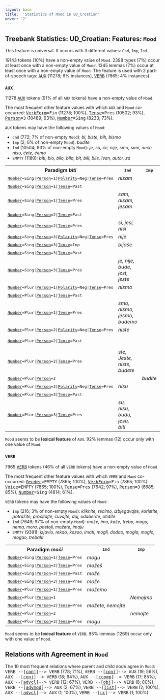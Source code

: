 ```yaml
---
layout: base
title:  'Statistics of Mood in UD_Croatian'
udver: '2'
---
```


## Treebank Statistics: UD_Croatian: Features: `Mood`

This feature is universal.
It occurs with 3 different values: `Cnd`, `Imp`, `Ind`.

19143 tokens (10%) have a non-empty value of `Mood`.
2398 types (7%) occur at least once with a non-empty value of `Mood`.
1345 lemmas (7%) occur at least once with a non-empty value of `Mood`.
The feature is used with 2 part-of-speech tags: <tt><a href="hr-pos-AUX.html">AUX</a></tt> (11278; 6% instances), <tt><a href="hr-pos-VERB.html">VERB</a></tt> (7865; 4% instances).

### `AUX`

11278 <tt><a href="hr-pos-AUX.html">AUX</a></tt> tokens (91% of all `AUX` tokens) have a non-empty value of `Mood`.

The most frequent other feature values with which `AUX` and `Mood` co-occurred: <tt><a href="hr-feat-VerbForm.html">VerbForm</a></tt><tt>=Fin</tt> (11278; 100%), <tt><a href="hr-feat-Tense.html">Tense</a></tt><tt>=Pres</tt> (10502; 93%), <tt><a href="hr-feat-Person.html">Person</a></tt><tt>=3</tt> (10489; 93%), <tt><a href="hr-feat-Number.html">Number</a></tt><tt>=Sing</tt> (8233; 73%).

`AUX` tokens may have the following values of `Mood`:

* `Cnd` (772; 7% of non-empty `Mood`): <em>bi, biste, bih, bismo</em>
* `Imp` (2; 0% of non-empty `Mood`): <em>budite</em>
* `Ind` (10504; 93% of non-empty `Mood`): <em>je, su, će, nije, smo, sam, neće, nisu, ćete, ćemo</em>
* `EMPTY` (1180): <em>biti, bio, bilo, bila, bit, bili, bile, Ivan, autor, za</em>

<table>
  <tr><th>Paradigm <i>biti</i></th><th><tt>Ind</tt></th><th><tt>Imp</tt></th><th><tt>Cnd</tt></th></tr>
  <tr><td><tt><tt><a href="hr-feat-Number.html">Number</a></tt><tt>=Sing</tt>|<tt><a href="hr-feat-Person.html">Person</a></tt><tt>=1</tt>|<tt><a href="hr-feat-Polarity.html">Polarity</a></tt><tt>=Neg</tt>|<tt><a href="hr-feat-Tense.html">Tense</a></tt><tt>=Pres</tt></tt></td><td><em>nisam</em></td><td></td><td></td></tr>
  <tr><td><tt><tt><a href="hr-feat-Number.html">Number</a></tt><tt>=Sing</tt>|<tt><a href="hr-feat-Person.html">Person</a></tt><tt>=1</tt>|<tt><a href="hr-feat-Tense.html">Tense</a></tt><tt>=Past</tt></tt></td><td></td><td></td><td><em>bih, bi</em></td></tr>
  <tr><td><tt><tt><a href="hr-feat-Number.html">Number</a></tt><tt>=Sing</tt>|<tt><a href="hr-feat-Person.html">Person</a></tt><tt>=1</tt>|<tt><a href="hr-feat-Tense.html">Tense</a></tt><tt>=Pres</tt></tt></td><td><em>sam, nisam, jesam</em></td><td></td><td></td></tr>
  <tr><td><tt><tt><a href="hr-feat-Number.html">Number</a></tt><tt>=Sing</tt>|<tt><a href="hr-feat-Person.html">Person</a></tt><tt>=2</tt>|<tt><a href="hr-feat-Tense.html">Tense</a></tt><tt>=Past</tt></tt></td><td></td><td></td><td><em>bi</em></td></tr>
  <tr><td><tt><tt><a href="hr-feat-Number.html">Number</a></tt><tt>=Sing</tt>|<tt><a href="hr-feat-Person.html">Person</a></tt><tt>=2</tt>|<tt><a href="hr-feat-Tense.html">Tense</a></tt><tt>=Pres</tt></tt></td><td><em>si, jesi, nisi</em></td><td></td><td></td></tr>
  <tr><td><tt><tt><a href="hr-feat-Number.html">Number</a></tt><tt>=Sing</tt>|<tt><a href="hr-feat-Person.html">Person</a></tt><tt>=3</tt>|<tt><a href="hr-feat-Polarity.html">Polarity</a></tt><tt>=Neg</tt>|<tt><a href="hr-feat-Tense.html">Tense</a></tt><tt>=Pres</tt></tt></td><td><em>nije</em></td><td></td><td></td></tr>
  <tr><td><tt><tt><a href="hr-feat-Number.html">Number</a></tt><tt>=Sing</tt>|<tt><a href="hr-feat-Person.html">Person</a></tt><tt>=3</tt>|<tt><a href="hr-feat-Tense.html">Tense</a></tt><tt>=Imp</tt></tt></td><td><em>bijaše</em></td><td></td><td></td></tr>
  <tr><td><tt><tt><a href="hr-feat-Number.html">Number</a></tt><tt>=Sing</tt>|<tt><a href="hr-feat-Person.html">Person</a></tt><tt>=3</tt>|<tt><a href="hr-feat-Tense.html">Tense</a></tt><tt>=Past</tt></tt></td><td></td><td></td><td><em>bi</em></td></tr>
  <tr><td><tt><tt><a href="hr-feat-Number.html">Number</a></tt><tt>=Sing</tt>|<tt><a href="hr-feat-Person.html">Person</a></tt><tt>=3</tt>|<tt><a href="hr-feat-Tense.html">Tense</a></tt><tt>=Pres</tt></tt></td><td><em>je, nije, bude, jest, jeste</em></td><td></td><td></td></tr>
  <tr><td><tt><tt><a href="hr-feat-Number.html">Number</a></tt><tt>=Plur</tt>|<tt><a href="hr-feat-Person.html">Person</a></tt><tt>=1</tt>|<tt><a href="hr-feat-Polarity.html">Polarity</a></tt><tt>=Neg</tt>|<tt><a href="hr-feat-Tense.html">Tense</a></tt><tt>=Pres</tt></tt></td><td><em>nismo</em></td><td></td><td></td></tr>
  <tr><td><tt><tt><a href="hr-feat-Number.html">Number</a></tt><tt>=Plur</tt>|<tt><a href="hr-feat-Person.html">Person</a></tt><tt>=1</tt>|<tt><a href="hr-feat-Tense.html">Tense</a></tt><tt>=Past</tt></tt></td><td></td><td></td><td><em>bismo</em></td></tr>
  <tr><td><tt><tt><a href="hr-feat-Number.html">Number</a></tt><tt>=Plur</tt>|<tt><a href="hr-feat-Person.html">Person</a></tt><tt>=1</tt>|<tt><a href="hr-feat-Tense.html">Tense</a></tt><tt>=Pres</tt></tt></td><td><em>smo, nismo, jesmo, budemo</em></td><td></td><td></td></tr>
  <tr><td><tt><tt><a href="hr-feat-Number.html">Number</a></tt><tt>=Plur</tt>|<tt><a href="hr-feat-Person.html">Person</a></tt><tt>=2</tt>|<tt><a href="hr-feat-Polarity.html">Polarity</a></tt><tt>=Neg</tt>|<tt><a href="hr-feat-Tense.html">Tense</a></tt><tt>=Pres</tt></tt></td><td><em>niste</em></td><td></td><td></td></tr>
  <tr><td><tt><tt><a href="hr-feat-Number.html">Number</a></tt><tt>=Plur</tt>|<tt><a href="hr-feat-Person.html">Person</a></tt><tt>=2</tt>|<tt><a href="hr-feat-Tense.html">Tense</a></tt><tt>=Past</tt></tt></td><td></td><td></td><td><em>biste, bi</em></td></tr>
  <tr><td><tt><tt><a href="hr-feat-Number.html">Number</a></tt><tt>=Plur</tt>|<tt><a href="hr-feat-Person.html">Person</a></tt><tt>=2</tt>|<tt><a href="hr-feat-Tense.html">Tense</a></tt><tt>=Pres</tt></tt></td><td><em>ste, Jeste, niste, budete</em></td><td></td><td></td></tr>
  <tr><td><tt><tt><a href="hr-feat-Number.html">Number</a></tt><tt>=Plur</tt>|<tt><a href="hr-feat-Person.html">Person</a></tt><tt>=2</tt></tt></td><td></td><td><em>budite</em></td><td></td></tr>
  <tr><td><tt><tt><a href="hr-feat-Number.html">Number</a></tt><tt>=Plur</tt>|<tt><a href="hr-feat-Person.html">Person</a></tt><tt>=3</tt>|<tt><a href="hr-feat-Polarity.html">Polarity</a></tt><tt>=Neg</tt>|<tt><a href="hr-feat-Tense.html">Tense</a></tt><tt>=Pres</tt></tt></td><td><em>nisu</em></td><td></td><td></td></tr>
  <tr><td><tt><tt><a href="hr-feat-Number.html">Number</a></tt><tt>=Plur</tt>|<tt><a href="hr-feat-Person.html">Person</a></tt><tt>=3</tt>|<tt><a href="hr-feat-Tense.html">Tense</a></tt><tt>=Past</tt></tt></td><td></td><td></td><td><em>bi</em></td></tr>
  <tr><td><tt><tt><a href="hr-feat-Number.html">Number</a></tt><tt>=Plur</tt>|<tt><a href="hr-feat-Person.html">Person</a></tt><tt>=3</tt>|<tt><a href="hr-feat-Tense.html">Tense</a></tt><tt>=Pres</tt></tt></td><td><em>su, nisu, budu, jesu, biti</em></td><td></td><td></td></tr>
</table>

`Mood` seems to be **lexical feature** of `AUX`. 92% lemmas (12) occur only with one value of `Mood`.

### `VERB`

7865 <tt><a href="hr-pos-VERB.html">VERB</a></tt> tokens (46% of all `VERB` tokens) have a non-empty value of `Mood`.

The most frequent other feature values with which `VERB` and `Mood` co-occurred: <tt><a href="hr-feat-Gender.html">Gender</a></tt><tt>=EMPTY</tt> (7865; 100%), <tt><a href="hr-feat-VerbForm.html">VerbForm</a></tt><tt>=Fin</tt> (7865; 100%), <tt><a href="hr-feat-Voice.html">Voice</a></tt><tt>=EMPTY</tt> (7865; 100%), <tt><a href="hr-feat-Tense.html">Tense</a></tt><tt>=Pres</tt> (7642; 97%), <tt><a href="hr-feat-Person.html">Person</a></tt><tt>=3</tt> (6685; 85%), <tt><a href="hr-feat-Number.html">Number</a></tt><tt>=Sing</tt> (4814; 61%).

`VERB` tokens may have the following values of `Mood`:

* `Imp` (216; 3% of non-empty `Mood`): <em>kliknite, recimo, izbjegavajte, koristite, potražite, pročitajte, čuvajte, daj, odaberite, otiđite</em>
* `Ind` (7649; 97% of non-empty `Mood`): <em>može, ima, kaže, treba, mogu, nema, mora, postoji, možete, imaju</em>
* `EMPTY` (9381): <em>izjavio, rekao, kazao, imati, mogli, dodao, mogla, moglo, mogao, trebala</em>

<table>
  <tr><th>Paradigm <i>moći</i></th><th><tt>Ind</tt></th><th><tt>Imp</tt></th></tr>
  <tr><td><tt><tt><a href="hr-feat-Number.html">Number</a></tt><tt>=Sing</tt>|<tt><a href="hr-feat-Person.html">Person</a></tt><tt>=1</tt>|<tt><a href="hr-feat-Tense.html">Tense</a></tt><tt>=Pres</tt></tt></td><td><em>mogu</em></td><td></td></tr>
  <tr><td><tt><tt><a href="hr-feat-Number.html">Number</a></tt><tt>=Sing</tt>|<tt><a href="hr-feat-Person.html">Person</a></tt><tt>=2</tt>|<tt><a href="hr-feat-Tense.html">Tense</a></tt><tt>=Pres</tt></tt></td><td><em>možeš</em></td><td></td></tr>
  <tr><td><tt><tt><a href="hr-feat-Number.html">Number</a></tt><tt>=Sing</tt>|<tt><a href="hr-feat-Person.html">Person</a></tt><tt>=3</tt>|<tt><a href="hr-feat-Tense.html">Tense</a></tt><tt>=Past</tt></tt></td><td><em>može</em></td><td></td></tr>
  <tr><td><tt><tt><a href="hr-feat-Number.html">Number</a></tt><tt>=Sing</tt>|<tt><a href="hr-feat-Person.html">Person</a></tt><tt>=3</tt>|<tt><a href="hr-feat-Tense.html">Tense</a></tt><tt>=Pres</tt></tt></td><td><em>može</em></td><td></td></tr>
  <tr><td><tt><tt><a href="hr-feat-Number.html">Number</a></tt><tt>=Plur</tt>|<tt><a href="hr-feat-Person.html">Person</a></tt><tt>=1</tt>|<tt><a href="hr-feat-Tense.html">Tense</a></tt><tt>=Pres</tt></tt></td><td><em>možemo</em></td><td></td></tr>
  <tr><td><tt><tt><a href="hr-feat-Number.html">Number</a></tt><tt>=Plur</tt>|<tt><a href="hr-feat-Person.html">Person</a></tt><tt>=1</tt></tt></td><td></td><td><em>Nemojmo</em></td></tr>
  <tr><td><tt><tt><a href="hr-feat-Number.html">Number</a></tt><tt>=Plur</tt>|<tt><a href="hr-feat-Person.html">Person</a></tt><tt>=2</tt>|<tt><a href="hr-feat-Tense.html">Tense</a></tt><tt>=Pres</tt></tt></td><td><em>možete, nemojte</em></td><td></td></tr>
  <tr><td><tt><tt><a href="hr-feat-Number.html">Number</a></tt><tt>=Plur</tt>|<tt><a href="hr-feat-Person.html">Person</a></tt><tt>=2</tt></tt></td><td></td><td><em>nemojte</em></td></tr>
  <tr><td><tt><tt><a href="hr-feat-Number.html">Number</a></tt><tt>=Plur</tt>|<tt><a href="hr-feat-Person.html">Person</a></tt><tt>=3</tt>|<tt><a href="hr-feat-Tense.html">Tense</a></tt><tt>=Pres</tt></tt></td><td><em>mogu</em></td><td></td></tr>
</table>

`Mood` seems to be **lexical feature** of `VERB`. 95% lemmas (1269) occur only with one value of `Mood`.

## Relations with Agreement in `Mood`

The 10 most frequent relations where parent and child node agree in `Mood`:
<tt>VERB --[<tt><a href="hr-dep-conj.html">conj</a></tt>]--> VERB</tt> (778; 71%),
<tt>VERB --[<tt><a href="hr-dep-conj.html">conj</a></tt>]--> AUX</tt> (19; 56%),
<tt>AUX --[<tt><a href="hr-dep-conj.html">conj</a></tt>]--> VERB</tt> (18; 64%),
<tt>AUX --[<tt><a href="hr-dep-ccomp.html">ccomp</a></tt>]--> VERB</tt> (17; 85%),
<tt>AUX --[<tt><a href="hr-dep-advcl.html">advcl</a></tt>]--> VERB</tt> (12; 67%),
<tt>VERB --[<tt><a href="hr-dep-obj.html">obj</a></tt>]--> VERB</tt> (8; 80%),
<tt>VERB --[<tt><a href="hr-dep-advmod.html">advmod</a></tt>]--> AUX</tt> (2; 67%),
<tt>VERB --[<tt><a href="hr-dep-list.html">list</a></tt>]--> VERB</tt> (2; 100%),
<tt>AUX --[<tt><a href="hr-dep-advcl.html">advcl</a></tt>]--> AUX</tt> (1; 100%),
<tt>VERB --[<tt><a href="hr-dep-cc.html">cc</a></tt>]--> VERB</tt> (1; 100%).

